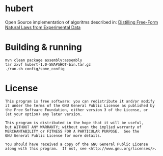 hubert
======

Open Source implementation of algoritms described in:
[Distilling Free-Form Natural Laws from Experimental Data]


Building & running
==================

    mvn clean package assembly:assembly
    tar zxvf hubert-1.0-SNAPSHOT-bin.tar.gz
    ./run.sh config/some_config

License
=======

    This program is free software: you can redistribute it and/or modify
    it under the terms of the GNU General Public License as published by
    the Free Software Foundation, either version 3 of the License, or
    (at your option) any later version.

    This program is distributed in the hope that it will be useful,
    but WITHOUT ANY WARRANTY; without even the implied warranty of
    MERCHANTABILITY or FITNESS FOR A PARTICULAR PURPOSE.  See the
    GNU General Public License for more details.

    You should have received a copy of the GNU General Public License
    along with this program.  If not, see <http://www.gnu.org/licenses/>.

[Distilling Free-Form Natural Laws from Experimental Data]: http://www.sciencemag.org/content/324/5923/81.abstract
